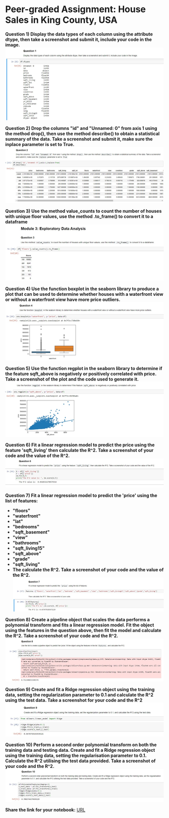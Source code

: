 # Peer-graded Assignment: House Sales in King County, USA


**Question 1) Display the data types of each column using the attribute dtype, then take a screenshot and submit it, include your code in the image.**
![dtype](Q1.jpg)


**Question 2) Drop the columns "id" and "Unnamed: 0" from axis 1 using the method drop(), then use the method describe() to obtain a statistical summary of the data. Take a screenshot and submit it, make sure the inplace parameter is set to True.**
![drop id and Unnamed](Q2.jpg)


**Question 3) Use the method value_counts to count the number of houses with unique floor values, use the method .to_frame() to convert it to a dataframe**
![unique floors](Q3.jpg)

**Question 4) Use the function boxplot in the seaborn library to produce a plot that can be used to determine whether houses with a waterfront view or without a waterfront view have more price outliers.**
![boxplot](Q4.jpg)

**Question 5) Use the function regplot in the seaborn library to determine if the feature sqft_above is negatively or positively correlated with price. Take a screenshot of the plot and the code used to generate it.**
![regplot](Q5.jpg)

**Question 6) Fit a linear regression model to predict the price using the feature 'sqft_living' then calculate the R^2. Take a screenshot of your code and the value of the R^2.**
![lr sqft_living](Q6.jpg)


**Question 7) Fit a linear regression model to predict the 'price' using the list of features:**

- **"floors"**
- **"waterfront"**
- **"lat"**
- **"bedrooms"**
- **"sqft_basement"**
- **"view"**
- **"bathrooms"**
- **"sqft_living15"**
- **"sqft_above"**
- **"grade"**
- **"sqft_living"**
- **The calculate the R^2. Take a screenshot of your code and the value of the R^2.**
![mlr](Q7.jpg)

**Question 8) Create a pipeline object that scales the data performs a polynomial transform and fits a linear regression model. Fit the object using the features in the question above, then fit the model and calculate the R^2. Take a screenshot of your code and the R^2.**
![pipeline](Q8.jpg)

**Question 9) Create and fit a Ridge regression object using the training data, setting the regularization parameter to 0.1 and calculate the R^2 using the test data. Take a screenshot for your code and the R^2**
![ridge](Q9.jpg)

**Question 10) Perform a second order polynomial transform on both the training data and testing data. Create and fit a Ridge regression object using the training data, setting the regularisation parameter to 0.1. Calculate the R^2 utilising the test data provided. Take a screenshot of your code and the R^2.**
![ridge on polynomial](Q10.jpg)

**Share the link for your notebook:** [URL](https://eu-gb.dataplatform.cloud.ibm.com/analytics/notebooks/v2/3cd171cd-9b26-4dd3-b2d5-d02c4dcda826/view?access_token=aad17c79b4b9813b71caf706b64943a36be90d47b8097c031d005387c7bc8a86)
